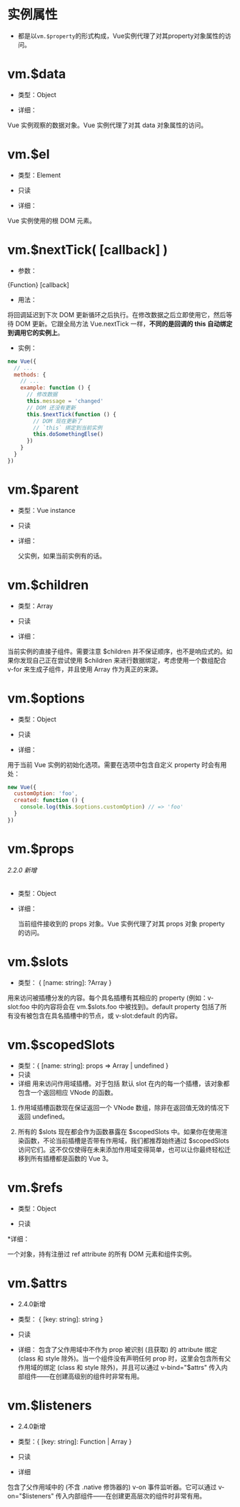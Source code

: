 # 实例属性

* 都是以`vm.$property`的形式构成，Vue实例代理了对其property对象属性的访问。


# vm.$data

* 类型：Object

* 详细：

Vue 实例观察的数据对象。Vue 实例代理了对其 data 对象属性的访问。

# vm.$el

* 类型：Element

* 只读

* 详细：

Vue 实例使用的根 DOM 元素。

# vm.$nextTick( [callback] )

* 参数：

{Function} [callback]

* 用法：

将回调延迟到下次 DOM 更新循环之后执行。在修改数据之后立即使用它，然后等待 DOM 更新。它跟全局方法 Vue.nextTick 一样，**不同的是回调的 this 自动绑定到调用它的实例上**。

* 实例：
```js
new Vue({
  // ...
  methods: {
    // ...
    example: function () {
      // 修改数据
      this.message = 'changed'
      // DOM 还没有更新
      this.$nextTick(function () {
        // DOM 现在更新了
        // `this` 绑定到当前实例
        this.doSomethingElse()
      })
    }
  }
})
```

# vm.$parent

* 类型：Vue instance

* 只读

* 详细：

  父实例，如果当前实例有的话。

# vm.$children
* 类型：Array<Vue instance>

* 只读

* 详细：

当前实例的直接子组件。需要注意 $children 并不保证顺序，也不是响应式的。如果你发现自己正在尝试使用 $children 来进行数据绑定，考虑使用一个数组配合 v-for 来生成子组件，并且使用 Array 作为真正的来源。

# vm.$options
* 类型：Object

* 只读

* 详细：

用于当前 Vue 实例的初始化选项。需要在选项中包含自定义 property 时会有用处：

```js
new Vue({
  customOption: 'foo',
  created: function () {
    console.log(this.$options.customOption) // => 'foo'
  }
})
```

# vm.$props
###### 2.2.0 新增

* 类型：Object

* 详细：

  当前组件接收到的 props 对象。Vue 实例代理了对其 props 对象 property 的访问。


# vm.$slots
* 类型： { [name: string]: ?Array<VNode> }

用来访问被插槽分发的内容。每个具名插槽有其相应的 property (例如：v-slot:foo 中的内容将会在 vm.$slots.foo 中被找到)。default property 包括了所有没有被包含在具名插槽中的节点，或 v-slot:default 的内容。

# vm.$scopedSlots

* 类型：{ [name: string]: props => Array<VNode> | undefined }
* 只读
* 详细
用来访问作用域插槽。对于包括 默认 slot 在内的每一个插槽，该对象都包含一个返回相应 VNode 的函数。

1. 作用域插槽函数现在保证返回一个 VNode 数组，除非在返回值无效的情况下返回 undefined。

2. 所有的 $slots 现在都会作为函数暴露在 $scopedSlots 中。如果你在使用渲染函数，不论当前插槽是否带有作用域，我们都推荐始终通过 $scopedSlots 访问它们。这不仅仅使得在未来添加作用域变得简单，也可以让你最终轻松迁移到所有插槽都是函数的 Vue 3。


# vm.$refs
* 类型：Object

* 只读

*详细：

一个对象，持有注册过 ref attribute 的所有 DOM 元素和组件实例。


# vm.$attrs

* 2.4.0新增

* 类型： { [key: string]: string }

* 只读

* 详细：
  包含了父作用域中不作为 prop 被识别 (且获取) 的 attribute 绑定 (class 和 style 除外)。当一个组件没有声明任何 prop 时，这里会包含所有父作用域的绑定 (class 和 style 除外)，并且可以通过 v-bind="$attrs" 传入内部组件——在创建高级别的组件时非常有用。



# vm.$listeners

* 2.4.0新增

* 类型：{ [key: string]: Function | Array<Function> }

* 只读

* 详细

包含了父作用域中的 (不含 .native 修饰器的) v-on 事件监听器。它可以通过 v-on="$listeners" 传入内部组件——在创建更高层次的组件时非常有用。